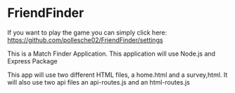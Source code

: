# FriendFinder

If you want to play the game you can simply click here: https://github.com/pollesche02/FriendFinder/settings

 
 This is a Match Finder Application. This application will use Node.js and Express Package

 This app will use two different HTML files, a home.html and a survey,html. It will also use two api files an api-routes.js and an html-routes.js